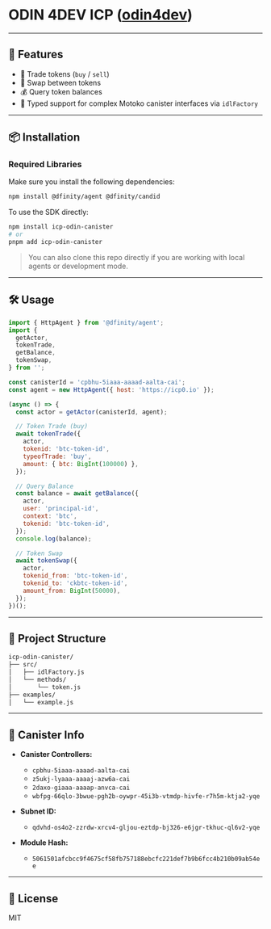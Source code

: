# ODIN 4DEV ICP ([odin4dev](https://odin4dev.fun))
---

## 🚀 Features

* 💱 Trade tokens (`buy` / `sell`)
* 🔄 Swap between tokens
* 💰 Query token balances
* 🧩 Typed support for complex Motoko canister interfaces via `idlFactory`

---

## 📦 Installation


### Required Libraries
Make sure you install the following dependencies:

```bash
npm install @dfinity/agent @dfinity/candid
```

To use the SDK directly:

```bash
npm install icp-odin-canister
# or
pnpm add icp-odin-canister
```

> You can also clone this repo directly if you are working with local agents or development mode.

---

## 🛠 Usage

```js
import { HttpAgent } from '@dfinity/agent';
import {
  getActor,
  tokenTrade,
  getBalance,
  tokenSwap,
} from '';

const canisterId = 'cpbhu-5iaaa-aaaad-aalta-cai';
const agent = new HttpAgent({ host: 'https://icp0.io' });

(async () => {
  const actor = getActor(canisterId, agent);

  // Token Trade (buy)
  await tokenTrade({
    actor,
    tokenid: 'btc-token-id',
    typeofTrade: 'buy',
    amount: { btc: BigInt(100000) },
  });

  // Query Balance
  const balance = await getBalance({
    actor,
    user: 'principal-id',
    context: 'btc',
    tokenid: 'btc-token-id',
  });
  console.log(balance);

  // Token Swap
  await tokenSwap({
    actor,
    tokenid_from: 'btc-token-id',
    tokenid_to: 'ckbtc-token-id',
    amount_from: BigInt(50000),
  });
})();
```

---

## 📁 Project Structure

```bash
icp-odin-canister/
├── src/
│   ├── idlFactory.js
│   └── methods/
│       └── token.js
├── examples/
│   └── example.js
```

---

## 🧠 Canister Info

* **Canister Controllers:**

  * `cpbhu-5iaaa-aaaad-aalta-cai`
  * `z5ukj-lyaaa-aaaaj-azw6a-cai`
  * `2daxo-giaaa-aaaap-anvca-cai`
  * `wbfpg-66qlo-3bwue-pgh2b-oywpr-45i3b-vtmdp-hivfe-r7h5m-ktja2-yqe`

* **Subnet ID:**

  * `qdvhd-os4o2-zzrdw-xrcv4-gljou-eztdp-bj326-e6jgr-tkhuc-ql6v2-yqe`

* **Module Hash:**

  * `5061501afcbcc9f4675cf58fb757188ebcfc221def7b9b6fcc4b210b09ab54ee`

---

## 📄 License

MIT
